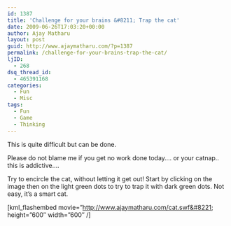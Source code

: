 ```yaml
---
id: 1387
title: 'Challenge for your brains &#8211; Trap the cat'
date: 2009-06-26T17:03:20+00:00
author: Ajay Matharu
layout: post
guid: http://www.ajaymatharu.com/?p=1387
permalink: /challenge-for-your-brains-trap-the-cat/
ljID:
  - 268
dsq_thread_id:
  - 465391168
categories:
  - Fun
  - Misc
tags:
  - Fun
  - Game
  - Thinking
---
```

This is quite difficult but can be done.
  
Please do not blame me if you get no work done today&#8230;. or your catnap.. this is addictive&#8230;.

Try to encircle the cat, without letting it get out! Start by clicking on the image then on the light green dots to try to trap it with dark green dots. Not easy, it&#8217;s a smart cat. 

[kml_flashembed movie=&#8221;http://www.ajaymatharu.com/cat.swf&#8221; height=&#8221;600&#8243; width=&#8221;600&#8243; /]